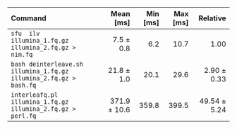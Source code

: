 | Command | Mean [ms] | Min [ms] | Max [ms] | Relative |
|:---|---:|---:|---:|---:|
| `sfu  ilv   illumina_1.fq.gz illumina_2.fq.gz > nim.fq` | 7.5 ± 0.8 | 6.2 | 10.7 | 1.00 |
| `bash deinterleave.sh illumina_1.fq.gz illumina_2.fq.gz > bash.fq` | 21.8 ± 1.0 | 20.1 | 29.6 | 2.90 ± 0.33 |
| `interleafq.pl illumina_1.fq.gz illumina_2.fq.gz > perl.fq` | 371.9 ± 10.6 | 359.8 | 399.5 | 49.54 ± 5.24 |
